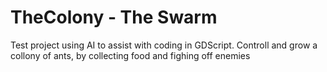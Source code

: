 # TheColony - The Swarm
Test project using AI to assist with coding in GDScript. Controll and grow a collony of ants, by collecting food and fighing off enemies
